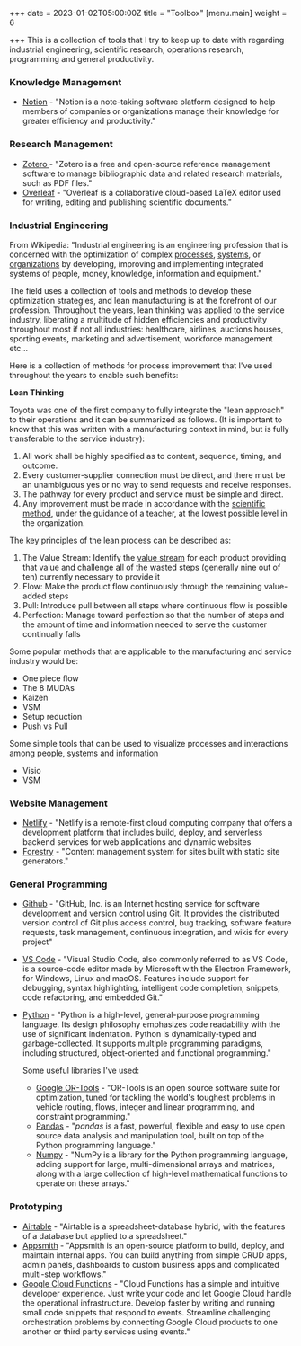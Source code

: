 +++
date = 2023-01-02T05:00:00Z
title = "Toolbox"
[menu.main]
weight = 6

+++
This is a collection of tools that I try to keep up to date with regarding industrial engineering, scientific research, operations research, programming and general productivity. 

### **Knowledge Management**

* [Notion](https://www.notion.so/ "Notion") - "Notion is a note-taking software platform designed to help members of companies or organizations manage their knowledge for greater efficiency and productivity."

### **Research Management**

* [Zotero ](https://www.zotero.org/ "Zotero")- "Zotero is a free and open-source reference management software to manage bibliographic data and related research materials, such as PDF files."
* [Overleaf](https://www.overleaf.com/ "Overleaf") - "Overleaf is a collaborative cloud-based LaTeX editor used for writing, editing and publishing scientific documents."

### **Industrial Engineering**

From Wikipedia: "Industrial engineering is an engineering profession that is concerned with the optimization of complex [processes](https://en.wikipedia.org/wiki/Process_(engineering) "Process (engineering)"), [systems](https://en.wikipedia.org/wiki/System "System"), or [organizations](https://en.wikipedia.org/wiki/Organizations "Organizations") by developing, improving and implementing integrated systems of people, money, knowledge, information and equipment."

The field uses a collection of tools and methods to develop these optimization strategies, and lean manufacturing is at the forefront of our profession. Throughout the years, lean thinking was applied to the service industry, liberating a multitude of hidden efficiencies and productivity throughout most if not all industries: healthcare, airlines, auctions houses, sporting events, marketing and advertisement, workforce management etc...

Here is a collection of methods for process improvement that I've used throughout the years to enable such benefits:

**Lean Thinking**

Toyota was one of the first company to fully integrate the "lean approach" to their operations and it can be summarized as follows. (It is important to know that this was written with a manufacturing context in mind, but is fully transferable to the service industry):

1. All work shall be highly specified as to content, sequence, timing, and outcome.
2. Every customer-supplier connection must be direct, and there must be an unambiguous yes or no way to send requests and receive responses.
3. The pathway for every product and service must be simple and direct.
4. Any improvement must be made in accordance with the [scientific method](https://en.wikipedia.org/wiki/Scientific_method "Scientific method"), under the guidance of a teacher, at the lowest possible level in the organization.

The key principles of the lean process can be described as: 

1. The Value Stream: Identify the [value stream](https://en.wikipedia.org/wiki/Value-stream_mapping "Value-stream mapping") for each product providing that value and challenge all of the wasted steps (generally nine out of ten) currently necessary to provide it
2. Flow: Make the product flow continuously through the remaining value-added steps
3. Pull: Introduce pull between all steps where continuous flow is possible
4. Perfection: Manage toward perfection so that the number of steps and the amount of time and information needed to serve the customer continually falls

Some popular methods that are applicable to the manufacturing and service industry would be:

* One piece flow
* The 8 MUDAs
* Kaizen
* VSM
* Setup reduction
* Push vs Pull

Some simple tools that can be used to visualize processes and interactions among people, systems and information

* Visio
* VSM

### **Website Management**

* [Netlify](www.netlify.com "Netlify") - "Netlify is a remote-first cloud computing company that offers a development platform that includes build, deploy, and serverless backend services for web applications and dynamic websites
* [Forestry](Forestry.io "forestry") - "Content management system for sites built with static site generators."

### **General Programming**

* [Github](github.com "github") - "GitHub, Inc. is an Internet hosting service for software development and version control using Git. It provides the distributed version control of Git plus access control, bug tracking, software feature requests, task management, continuous integration, and wikis for every project"
* [VS Code](visualstudio.com "vscode") - "Visual Studio Code, also commonly referred to as VS Code, is a source-code editor made by Microsoft with the Electron Framework, for Windows, Linux and macOS. Features include support for debugging, syntax highlighting, intelligent code completion, snippets, code refactoring, and embedded Git."
* [Python](python.org "python") - "Python is a high-level, general-purpose programming language. Its design philosophy emphasizes code readability with the use of significant indentation. Python is dynamically-typed and garbage-collected. It supports multiple programming paradigms, including structured, object-oriented and functional programming."

  Some useful libraries I've used:
  * [Google OR-Tools](https://developers.google.com/optimization "google or-tools") - "OR-Tools is an open source software suite for optimization, tuned for tackling the world's toughest problems in vehicle routing, flows, integer and linear programming, and constraint programming."
  * [Pandas](https://pandas.pydata.org/ "Pandas") - "_pandas_ is a fast, powerful, flexible and easy to use open source data analysis and manipulation tool, built on top of the Python programming language."
  * [Numpy](https://numpy.org/ "Numpy") - "NumPy is a library for the Python programming language, adding support for large, multi-dimensional arrays and matrices, along with a large collection of high-level mathematical functions to operate on these arrays."

### **Prototyping**

* [Airtable](airtable.com "airtable") - "Airtable is a spreadsheet-database hybrid, with the features of a database but applied to a spreadsheet."
* [Appsmith](appsmith.com "appsmith") - "Appsmith is an open-source platform to build, deploy, and maintain internal apps. You can build anything from simple CRUD apps, admin panels, dashboards to custom business apps and complicated multi-step workflows."
* [Google Cloud Functions](https://cloud.google.com/ "Google Cloud Function") - "Cloud Functions has a simple and intuitive developer experience. Just write your code and let Google Cloud handle the operational infrastructure. Develop faster by writing and running small code snippets that respond to events. Streamline challenging orchestration problems by connecting Google Cloud products to one another or third party services using events."